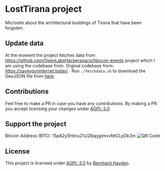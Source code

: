 # LostTirana project
Microsite about the architectural buildings of Tirana that have been forgoten.

## Update data

At the moment the project fetches data from https://github.com/OpenLabsHackerspace/libocon-events project which I am using the codebase from.
Orginal codebase from:  https://saveyourinternet.today/ .
Run ```./fetchdata.sh``` to download the GeoJSON file from [here](https://umap.openstreetmap.fr/en/map/copyright-action-day-2018_238803).

## Contributions

Feel free to make a PR in case you have any contributions. By making a PR you accept licensing your changes under [AGPL-3.0](#license).

## Support the project
Bitcoin Address (BTC): 15pA2y5htinuZVJ28ajygimvvNtCLpDk3m
![QR Code](https://github.com/JoraKasapi/PreservingTirana/img/bitcoinqr.jpg)

## License

This project is licensed under [AGPL-3.0](LICENSE) by [Bernhard Hayden](https://nini.su).
